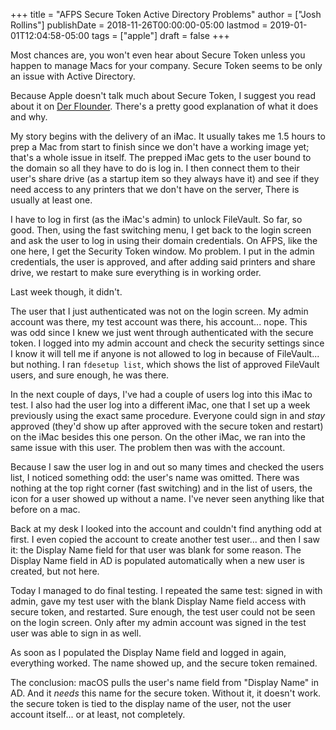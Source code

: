 +++
title = "AFPS Secure Token Active Directory Problems"
author = ["Josh Rollins"]
publishDate = 2018-11-26T00:00:00-05:00
lastmod = 2019-01-01T12:04:58-05:00
tags = ["apple"]
draft = false
+++

Most chances are, you won't even hear about Secure Token unless you happen to manage Macs for your company. Secure Token seems to be only an issue with Active Directory.

<!--more-->

Because Apple doesn't talk much about Secure Token, I suggest you read about it on [Der Flounder](https://derflounder.wordpress.com/2018/01/20/secure-token-and-filevault-on-apple-file-system/). There's a pretty good explanation of what it does and why.

My story begins with the delivery of an iMac. It usually takes me 1.5 hours to prep a Mac from start to finish since we don't have a working image yet; that's a whole issue in itself. The prepped iMac gets to the user bound to the domain so all they have to do is log in. I then connect them to their user's share drive (as a startup item so they always have it) and see if they need access to any printers that we don't have on the server, There is usually at least one.

I have to log in first (as the iMac's admin) to unlock FileVault. So far, so good. Then, using the fast switching menu, I get back to the login screen and ask the user to log in using their domain credentials. On AFPS, like the one here, I get the Security Token window. Mo problem. I put in the admin credentials, the user is approved, and after adding said printers and share drive, we restart to make sure everything is in working order.

Last week though, it didn't.

The user that I just authenticated was not on the login screen. My admin account was there, my test account was there, his account... nope. This was odd since I knew we just went through authenticated with the secure token. I logged into my admin account and check the security settings since I know it will tell me if anyone is not allowed to log in because of FileVault... but nothing. I ran `fdesetup list`, which shows the list of approved FileVault users, and sure enough, he was there.

In the next couple of days, I've had a couple of users log into this iMac to test. I also had the user log into a different iMac, one that I set up a week previously using the exact same procedure. Everyone could sign in and _stay_ approved (they'd show up after approved with the secure token and restart) on the iMac besides this one person. On the other iMac, we ran into the same issue with this user. The problem then was with the account.

Because I saw the user log in and out so many times and checked the users list, I noticed something odd: the user's name was omitted. There was nothing at the top right corner (fast switching) and in the list of users, the icon for a user showed up without a name. I've never seen anything like that before on a mac.

Back at my desk I looked into the account and couldn't find anything odd at first. I even copied the account to create another test user... and then I saw it: the Display Name field for that user was blank for some reason. The Display Name field in AD is populated automatically when a new user is created, but not here.

Today I managed to do final testing. I repeated the same test: signed in with admin, gave my test user with the blank Display Name field access with secure token, and restarted. Sure enough, the test user could not be seen on the login screen. Only after my admin account was signed in the test user was able to sign in as well.

As soon as I populated the Display Name field and logged in again, everything worked. The name showed up, and the secure token remained.

The conclusion: macOS pulls the user's name field from "Display Name" in AD. And it _needs_ this name for the secure token. Without it, it doesn't work. the secure token is tied to the display name of the user, not the user account itself... or at least, not completely.